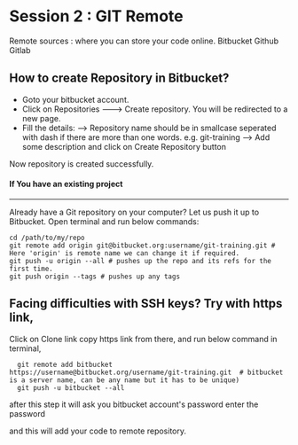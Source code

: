 # Session 2 : GIT Remote

Remote sources : where you can store your code online. 
Bitbucket
Github
Gitlab

## How to create Repository in Bitbucket?
* Goto your bitbucket account.
* Click on Repositories ---> Create repository. You will be redirected to a new page.
* Fill the details: 
--> Repository name should be in smallcase seperated with dash if there are more than one words.
e.g. git-training
--> Add some description and click on Create Repository button

Now repository is created successfully.


#### If You have an existing project 
--------------------------------

Already have a Git repository on your computer? Let us push it up to Bitbucket.
Open terminal and run below commands: 
  ```
  cd /path/to/my/repo
  git remote add origin git@bitbucket.org:username/git-training.git # Here 'origin' is remote name we can change it if required.
  git push -u origin --all # pushes up the repo and its refs for the first time.
  git push origin --tags # pushes up any tags

  ```


## Facing difficulties with SSH keys? Try with https link,

Click on Clone link copy https link from there, and run below command in terminal,
```
  git remote add bitbucket https://username@bitbucket.org/username/git-training.git  # bitbucket is a server name, can be any name but it has to be unique)
  git push -u bitbucket --all

  ```

after this step it will ask you bitbucket account's password
enter the password

and this will add your code to remote repository.


